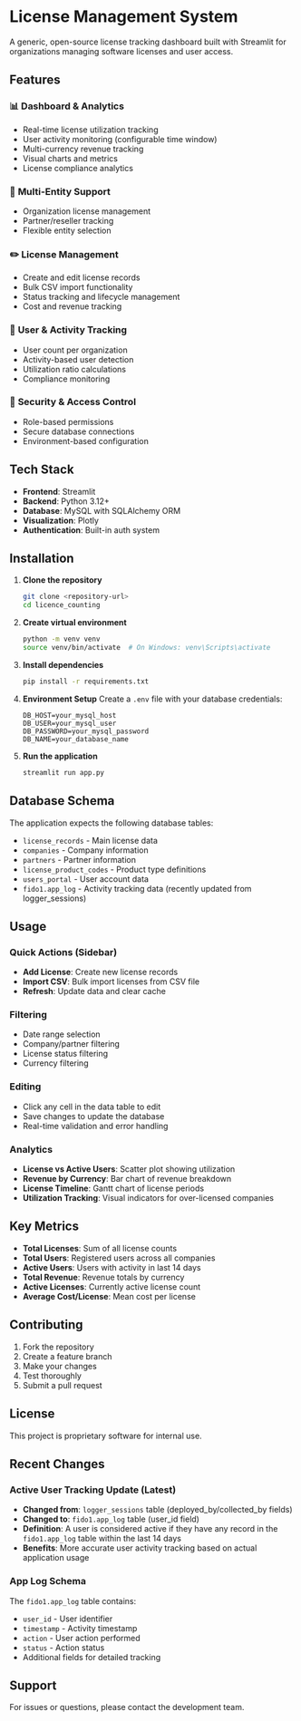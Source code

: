# License Management System

A generic, open-source license tracking dashboard built with Streamlit for organizations managing software licenses and user access.

## Features

### 📊 **Dashboard & Analytics**
- Real-time license utilization tracking
- User activity monitoring (configurable time window)
- Multi-currency revenue tracking
- Visual charts and metrics
- License compliance analytics

### 🏢 **Multi-Entity Support**
- Organization license management
- Partner/reseller tracking
- Flexible entity selection

### ✏️ **License Management**
- Create and edit license records
- Bulk CSV import functionality
- Status tracking and lifecycle management
- Cost and revenue tracking

### 👥 **User & Activity Tracking**
- User count per organization
- Activity-based user detection
- Utilization ratio calculations
- Compliance monitoring

### 🔐 **Security & Access Control**
- Role-based permissions
- Secure database connections
- Environment-based configuration

## Tech Stack

- **Frontend**: Streamlit
- **Backend**: Python 3.12+
- **Database**: MySQL with SQLAlchemy ORM
- **Visualization**: Plotly
- **Authentication**: Built-in auth system

## Installation

1. **Clone the repository**
   ```bash
   git clone <repository-url>
   cd licence_counting
   ```

2. **Create virtual environment**
   ```bash
   python -m venv venv
   source venv/bin/activate  # On Windows: venv\Scripts\activate
   ```

3. **Install dependencies**
   ```bash
   pip install -r requirements.txt
   ```

4. **Environment Setup**
   Create a `.env` file with your database credentials:
   ```env
   DB_HOST=your_mysql_host
   DB_USER=your_mysql_user
   DB_PASSWORD=your_mysql_password
   DB_NAME=your_database_name
   ```

5. **Run the application**
   ```bash
   streamlit run app.py
   ```

## Database Schema

The application expects the following database tables:
- `license_records` - Main license data
- `companies` - Company information
- `partners` - Partner information
- `license_product_codes` - Product type definitions
- `users_portal` - User account data
- `fido1.app_log` - Activity tracking data (recently updated from logger_sessions)

## Usage

### Quick Actions (Sidebar)
- **Add License**: Create new license records
- **Import CSV**: Bulk import licenses from CSV file
- **Refresh**: Update data and clear cache

### Filtering
- Date range selection
- Company/partner filtering
- License status filtering
- Currency filtering

### Editing
- Click any cell in the data table to edit
- Save changes to update the database
- Real-time validation and error handling

### Analytics
- **License vs Active Users**: Scatter plot showing utilization
- **Revenue by Currency**: Bar chart of revenue breakdown
- **License Timeline**: Gantt chart of license periods
- **Utilization Tracking**: Visual indicators for over-licensed companies

## Key Metrics

- **Total Licenses**: Sum of all license counts
- **Total Users**: Registered users across all companies
- **Active Users**: Users with activity in last 14 days
- **Total Revenue**: Revenue totals by currency
- **Active Licenses**: Currently active license count
- **Average Cost/License**: Mean cost per license

## Contributing

1. Fork the repository
2. Create a feature branch
3. Make your changes
4. Test thoroughly
5. Submit a pull request

## License

This project is proprietary software for internal use.

## Recent Changes

### Active User Tracking Update (Latest)
- **Changed from**: `logger_sessions` table (deployed_by/collected_by fields)
- **Changed to**: `fido1.app_log` table (user_id field)
- **Definition**: A user is considered active if they have any record in the `fido1.app_log` table within the last 14 days
- **Benefits**: More accurate user activity tracking based on actual application usage

### App Log Schema
The `fido1.app_log` table contains:
- `user_id` - User identifier
- `timestamp` - Activity timestamp
- `action` - User action performed
- `status` - Action status
- Additional fields for detailed tracking

## Support

For issues or questions, please contact the development team. 
